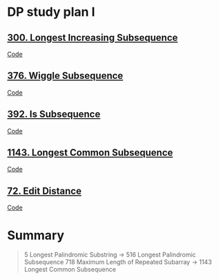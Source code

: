# DP study plan I

## [300. Longest Increasing Subsequence](https://leetcode.com/problems/longest-increasing-subsequence/)

[Code](../src/300.longest-increasing-subsequence.cpp)

## [376. Wiggle Subsequence](https://leetcode.com/problems/wiggle-subsequence/)

[Code](../src/376.wiggle-subsequence.cpp)

## [392. Is Subsequence](https://leetcode.com/problems/is-subsequence/)

[Code](../src/392.is-subsequence.cpp)

## [1143. Longest Common Subsequence](https://leetcode.com/problems/longest-common-subsequence/)

[Code](../src/1143.longest-common-subsequence.cpp)

## [72. Edit Distance](https://leetcode.com/problems/edit-distance/)

[Code](../src/72.edit-distance.cpp)

# Summary

> 5 Longest Palindromic Substring -> 516 Longest Palindromic Subsequence
> 718 Maximum Length of Repeated Subarray -> 1143 Longest Common Subsequence
